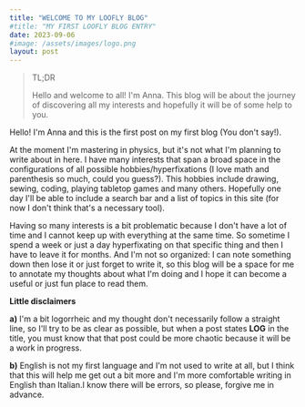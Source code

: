 ```yaml
---
title: "WELCOME TO MY LOOFLY BLOG"
#title: "MY FIRST LOOFLY BLOG ENTRY"
date: 2023-09-06
#image: /assets/images/logo.png
layout: post
---
```


<!--Babbling Lion Of Fluff-->
<!-- Hello again evrynyan, how are your cats? -->

> TL;DR
>
>
> Hello and welcome to all! I'm Anna. This blog will be about the journey of discovering all my interests and hopefully it will be of some help to you.

Hello! I'm Anna and this is the first post on my first blog (You don't say!). 

At the moment I'm mastering in physics, but it's not what I'm planning to write about in here. I have many interests that span a broad space in the configurations of all possible hobbies/hyperfixations (I love math and parenthesis so much, could you guess?). This hobbies include drawing, sewing, coding, playing tabletop games and many others. Hopefully one day I'll be able to include a search bar and a list of topics in this site (for now I don't think that's a necessary tool).

Having so many interests is a bit problematic because I don't have a lot of time and I cannot keep up with everything at the same time. So sometime I spend a week or just a day hyperfixating on that specific thing and then I have to leave it for months. And I'm not so organized: I can note something down then lose it or just forget to write it, so this blog will be a space for me to annotate my thoughts about what I'm doing and I hope it can become a useful or just fun place to read them. 

**Little disclaimers** 

**a)** I'm a bit logorrheic and my thought don't necessarily follow a straight line, so I'll try to be as clear as possible, but when a post states **LOG** in the title, you must know that that post could be more chaotic because it will be a work in progress.

**b)** English is not my first language and I'm not used to write at all, but I think that this will help me get out a bit more and I'm more comfortable writing in English than Italian.I know there will be errors, so please, forgive me in advance. 

